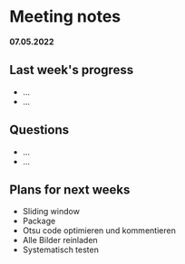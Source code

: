 # Meeting notes
**07.05.2022**
## Last week's progress
- ...
- ...
 

## Questions
- ...
- ... 


## Plans for next weeks
- Sliding window   
- Package   
- Otsu code optimieren und kommentieren  
- Alle Bilder reinladen  
- Systematisch testen   
